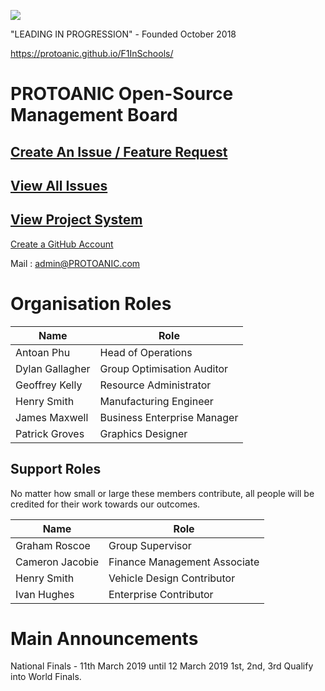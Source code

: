 ![](https://github.com/PROTOANIC/Formula-One/raw/master/Assets/Misc/VerticalBanner_GitHubRepo2.png)

"LEADING IN PROGRESSION" - Founded October 2018

https://protoanic.github.io/F1InSchools/

PROTOANIC Open-Source Management Board
===

## [Create An Issue / Feature Request](https://github.com/PROTOANIC/F1InSchools/issues/new/choose)

## [View All Issues](https://github.com/PROTOANIC/F1InSchools/issues)

## [View Project System](https://github.com/orgs/PROTOANIC/projects/3?fullscreen=true)

[Create a GitHub Account](https://github.com/join)

Mail : admin@PROTOANIC.com

# Organisation Roles

| Name      	      | Role                              	|
|-----------------	|------------------------------------	|
| Antoan Phu      	| Head of Operations                 	|
| Dylan Gallagher 	| Group Optimisation Auditor 	        |
| Geoffrey Kelly  	| Resource Administrator             	|
| Henry Smith      	| Manufacturing Engineer             	|
| James Maxwell   	| Business Enterprise Manager        	|
| Patrick Groves  	| Graphics Designer                  	|

## Support Roles

No matter how small or large these members contribute, all people will be credited for their work towards our outcomes.

| Name      	      | Role                              	|
|-----------------	|------------------------------------	|
| Graham Roscoe     | Group Supervisor                    |
| Cameron Jacobie   | Finance Management Associate      	|
| Henry Smith       | Vehicle Design Contributor          |
| Ivan Hughes       | Enterprise Contributor              |


# Main Announcements

National Finals - 11th March 2019 until 12 March 2019
1st, 2nd, 3rd Qualify into World Finals.

